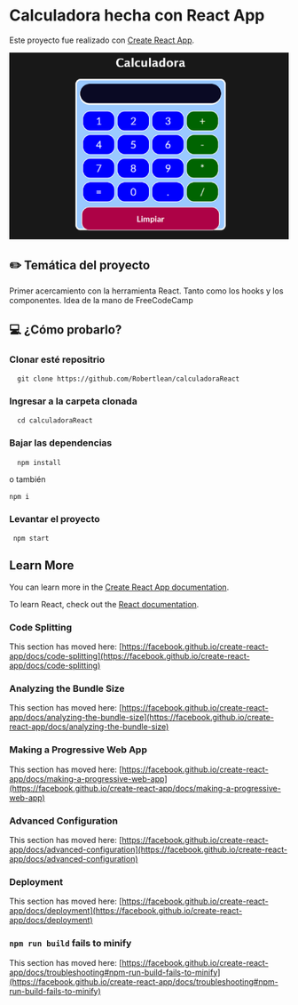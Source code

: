 # Calculadora hecha con React App

Este proyecto fue realizado con [Create React App](https://github.com/facebook/create-react-app).

<img src="./public/img-calculadora.jpg"> 

## ✏️  Temática del proyecto
<p>
  Primer acercamiento con la herramienta React. Tanto como los hooks y los componentes. Idea de la mano de FreeCodeCamp
</p>

## 💻 ¿Cómo probarlo?

### Clonar esté repositrio

```
  git clone https://github.com/Robertlean/calculadoraReact
```

### Ingresar a la carpeta clonada

````
  cd calculadoraReact
````

### Bajar las dependencias
```
  npm install
```
<p>o también</p>

```
npm i
```

### Levantar el proyecto
```
 npm start
```

## Learn More

You can learn more in the [Create React App documentation](https://facebook.github.io/create-react-app/docs/getting-started).

To learn React, check out the [React documentation](https://reactjs.org/).

### Code Splitting

This section has moved here: [https://facebook.github.io/create-react-app/docs/code-splitting](https://facebook.github.io/create-react-app/docs/code-splitting)

### Analyzing the Bundle Size

This section has moved here: [https://facebook.github.io/create-react-app/docs/analyzing-the-bundle-size](https://facebook.github.io/create-react-app/docs/analyzing-the-bundle-size)

### Making a Progressive Web App

This section has moved here: [https://facebook.github.io/create-react-app/docs/making-a-progressive-web-app](https://facebook.github.io/create-react-app/docs/making-a-progressive-web-app)

### Advanced Configuration

This section has moved here: [https://facebook.github.io/create-react-app/docs/advanced-configuration](https://facebook.github.io/create-react-app/docs/advanced-configuration)

### Deployment

This section has moved here: [https://facebook.github.io/create-react-app/docs/deployment](https://facebook.github.io/create-react-app/docs/deployment)

### `npm run build` fails to minify

This section has moved here: [https://facebook.github.io/create-react-app/docs/troubleshooting#npm-run-build-fails-to-minify](https://facebook.github.io/create-react-app/docs/troubleshooting#npm-run-build-fails-to-minify)
